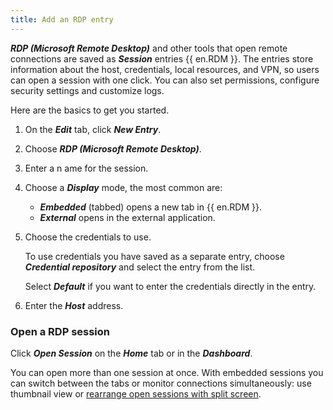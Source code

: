 ```yaml
---
title: Add an RDP entry
---
```

***RDP (Microsoft Remote Desktop)*** and other tools that open remote connections are saved as ***Session*** entries {{ en.RDM }}. The entries store information about the host, credentials, local resources, and VPN, so users can open a session with one click. You can also set permissions, configure security settings and customize logs.  

Here are the basics to get you started.  

1. On the ***Edit*** tab, click ***New Entry***.
1. Choose ***RDP (Microsoft Remote Desktop)***.
1. Enter a n ame for the session.
1. Choose a ***Display*** mode, the most common are:
    * ***Embedded*** (tabbed) opens a new tab in {{ en.RDM }}.
    * ***External*** opens in the external application.
1. Choose the credentials to use.  

    To use credentials you have saved as a separate entry, choose ***Credential repository*** and select the entry from the list.  

    Select ***Default*** if you want to enter the credentials directly in the entry.  

6. Enter the ***Host*** address.
### Open a RDP session
Click ***Open Session*** on the ***Home*** tab or in the ***Dashboard***.  

You can open more than one session at once. With embedded sessions you can switch between the tabs or monitor connections simultaneously: use thumbnail view or [rearrange open sessions with split screen](/rdm/windows/user-interface/content-area/embedded-sessions/).
